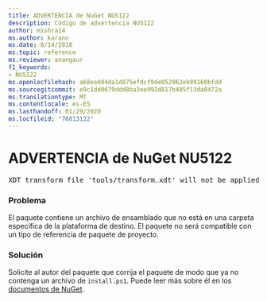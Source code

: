 ```yaml
---
title: ADVERTENCIA de NuGet NU5122
description: Código de advertencia NU5122
author: mishra14
ms.author: karann
ms.date: 8/14/2018
ms.topic: reference
ms.reviewer: anangaur
f1_keywords:
- NU5122
ms.openlocfilehash: a68ee084da1d875efdcf9de052962eb99160bfdd
ms.sourcegitcommit: e9c1dd0679ddd8ba3ee992d817b405f13da0472a
ms.translationtype: MT
ms.contentlocale: es-ES
ms.lasthandoff: 01/29/2020
ms.locfileid: "76813122"
---
```

# <a name="nuget-warning-nu5122"></a>ADVERTENCIA de NuGet NU5122
<pre>XDT transform file 'tools/transform.xdt' will not be applied when the package is installed after the migration.</pre>

### <a name="issue"></a>Problema

El paquete contiene un archivo de ensamblado que no está en una carpeta específica de la plataforma de destino. El paquete no será compatible con un tipo de referencia de paquete de proyecto.


### <a name="solution"></a>Solución

Solicite al autor del paquete que corrija el paquete de modo que ya no contenga un archivo de `install.ps1`. Puede leer más sobre él en los [documentos de NuGet](../../consume-packages/migrate-packages-config-to-package-reference.md).
